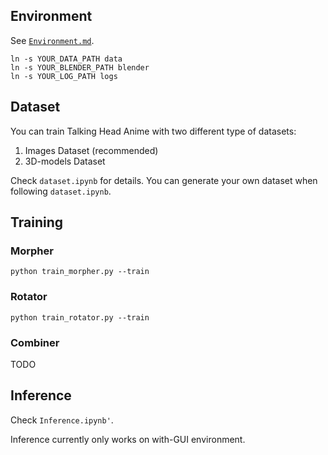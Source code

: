 ## Environment

See [`Environment.md`](./Environment.md).

```shell
ln -s YOUR_DATA_PATH data
ln -s YOUR_BLENDER_PATH blender
ln -s YOUR_LOG_PATH logs
```

## Dataset

You can train Talking Head Anime with two different type of datasets:

1. Images Dataset (recommended)
2. 3D-models Dataset

Check `dataset.ipynb` for details. You can generate your own dataset when following `dataset.ipynb`.

## Training

### Morpher

`python train_morpher.py --train`

### Rotator

`python train_rotator.py --train`

### Combiner

TODO

## Inference

Check `Inference.ipynb'`.

Inference currently only works on with-GUI environment.